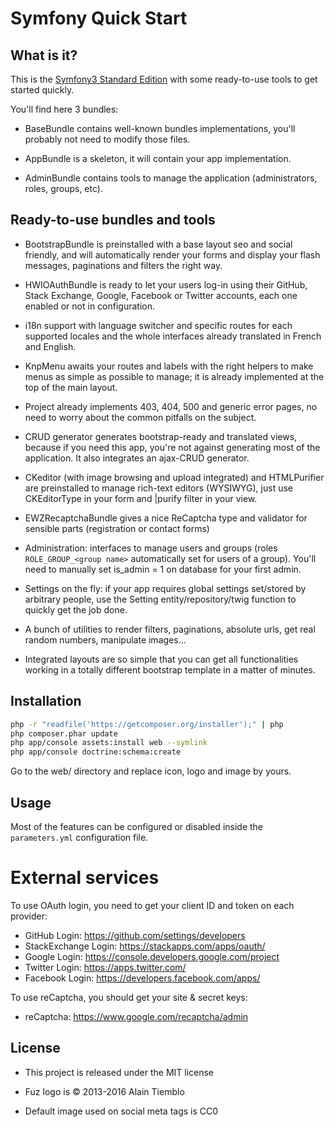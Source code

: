 Symfony Quick Start
========================

## What is it?

This is the [Symfony3 Standard Edition](https://github.com/symfony/symfony-standard) with some ready-to-use tools to get started quickly.

You'll find here 3 bundles:

- BaseBundle contains well-known bundles implementations, you'll probably not need to modify those files.

- AppBundle is a skeleton, it will contain your app implementation.

- AdminBundle contains tools to manage the application (administrators, roles, groups, etc).

## Ready-to-use bundles and tools

- BootstrapBundle is preinstalled with a base layout seo and social friendly, and will automatically render your forms and display your flash messages, paginations and filters the right way.

- HWIOAuthBundle is ready to let your users log-in using their GitHub, Stack Exchange, Google, Facebook or Twitter accounts, each one enabled or not in configuration.

- i18n support with language switcher and specific routes for each supported locales and the whole interfaces already translated in French and English.

- KnpMenu awaits your routes and labels with the right helpers to make menus as simple as possible to manage; it is already implemented at the top of the main layout.

- Project already implements 403, 404, 500 and generic error pages, no need to worry about the common pitfalls on the subject.

- CRUD generator generates bootstrap-ready and translated views, because if you need this app, you're not against generating most of the application. It also integrates an ajax-CRUD generator.

- CKeditor (with image browsing and upload integrated) and HTMLPurifier are preinstalled to manage rich-text editors (WYSIWYG), just use CKEditorType in your form and |purify filter in your view.

- EWZRecaptchaBundle gives a nice ReCaptcha type and validator for sensible parts (registration or contact forms)

- Administration: interfaces to manage users and groups (roles `ROLE_GROUP_<group name>` automatically set for users of a group). You'll need to manually set is_admin = 1 on database for your first admin.

- Settings on the fly: if your app requires global settings set/stored by arbitrary people, use the Setting entity/repository/twig function to quickly get the job done.

- A bunch of utilities to render filters, paginations, absolute urls, get real random numbers, manipulate images...

- Integrated layouts are so simple that you can get all functionalities working in a totally different bootstrap template in a matter of minutes.

## Installation

```sh
php -r "readfile('https://getcomposer.org/installer');" | php
php composer.phar update
php app/console assets:install web --symlink
php app/console doctrine:schema:create
```

Go to the web/ directory and replace icon, logo and image by yours.

## Usage

Most of the features can be configured or disabled inside the `parameters.yml` configuration file.

# External services

To use OAuth login, you need to get your client ID and token on each provider:

- GitHub Login: https://github.com/settings/developers
- StackExchange Login: https://stackapps.com/apps/oauth/
- Google Login: https://console.developers.google.com/project
- Twitter Login: https://apps.twitter.com/
- Facebook Login: https://developers.facebook.com/apps/

To use reCaptcha, you should get your site & secret keys:

- reCaptcha: https://www.google.com/recaptcha/admin

## License

- This project is released under the MIT license

- Fuz logo is © 2013-2016 Alain Tiemblo

- Default image used on social meta tags is CC0
